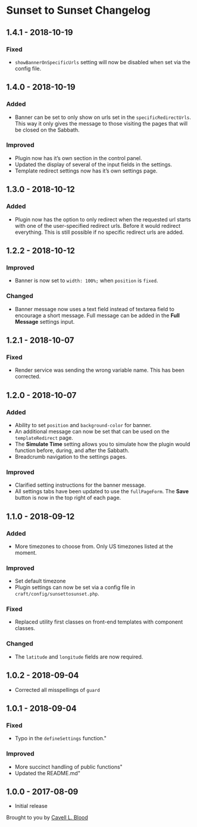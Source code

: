 # Sunset to Sunset Changelog

## 1.4.1 - 2018-10-19
### Fixed
* `showBannerOnSpecificUrls` setting will now be disabled when set via the config file.

## 1.4.0 - 2018-10-19
### Added
* Banner can be set to only show on urls set in the `specificRedirectUrls`. This way it only gives the message to those visiting the pages that will be closed on the Sabbath.

### Improved
* Plugin now has it’s own section in the control panel.
* Updated the display of several of the input fields in the settings.
* Template redirect settings now has it’s own settings page.

## 1.3.0 - 2018-10-12
### Added
* Plugin now has the option to only redirect when the requested url starts with one of the user-specified redirect urls. Before it would redirect everything. This is still possible if no specific redirect urls are added.

## 1.2.2 - 2018-10-12
### Improved
* Banner is now set to `width: 100%;` when `position` is `fixed`.

### Changed
* Banner message now uses a text field instead of textarea field to encourage a short message. Full message can be added in the **Full Message** settings input.

## 1.2.1 - 2018-10-07
### Fixed
* Render service was sending the wrong variable name. This has been corrected.

## 1.2.0 - 2018-10-07
### Added
* Ability to set `position` and `background-color` for banner.
* An additional message can now be set that can be used on the `templateRedirect` page.
* The **Simulate Time** setting allows you to simulate how the plugin would function before, during, and after the Sabbath.
* Breadcrumb navigation to the settings pages.

### Improved
* Clarified setting instructions for the banner message.
* All settings tabs have been updated to use the `fullPageForm`. The **Save** button is now in the top right of each page.

## 1.1.0 - 2018-09-12
### Added
* More timezones to choose from. Only US timezones listed at the moment.

### Improved
* Set default timezone
* Plugin settings can now be set via a config file in `craft/config/sunsettosunset.php`.

### Fixed
* Replaced utility first classes on front-end templates with component classes.

### Changed
* The `latitude` and `longitude` fields are now required.

## 1.0.2 - 2018-09-04
* Corrected all misspellings of `guard`

## 1.0.1 - 2018-09-04
### Fixed
* Typo in the `defineSettings` function."

### Improved
* More succinct handling of public functions"
* Updated the README.md"

## 1.0.0 - 2017-08-09
* Initial release

Brought to you by [Cavell L. Blood](https://cavellblood.com)
